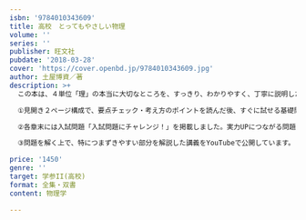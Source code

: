 ```yaml
---
isbn: '9784010343609'
title: 高校　とってもやさしい物理
volume: ''
series: ''
publisher: 旺文社
pubdate: '2018-03-28'
cover: 'https://cover.openbd.jp/9784010343609.jpg'
author: 土屋博資／著
description: >+
  この本は、４単位「理」の本当に大切なところを、すっきり、わかりやすく、丁寧に説明した書き込み式の問題集です。要点チェックで重要公式を覚え、考え方のポイントで式の立て方、公式の導き方を分かりやすく解説しました。教科書を見なくても、この本だけで勉強が進められるようにまとめてあります。

  ①見開き２ページ構成で、要点チェック・考え方のポイントを読んだ後、すぐに試せる基礎問題「確認しよう！」でまずはウォーミングアップ。さらに応用的な問題「解いてみよう！」の例題を参考に、その練習問題「問」に進むことで段階を踏んで学習することができます。

  ②各章末には入試問題「入試問題にチャレンジ！」を掲載しました。実力UPにつながる問題で入試基礎力を養うことができます。

  ③問題を解く上で、特につまずきやすい部分を解説した講義をYouTubeで公開しています。

price: '1450'
genre: ''
target: 学参II(高校)
format: 全集・双書
content: 物理学

---
```

